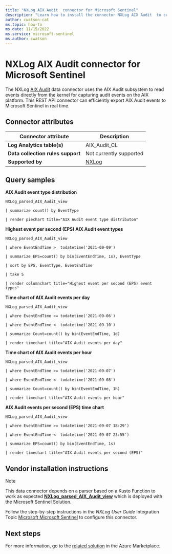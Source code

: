 ```yaml
---
title: "NXLog AIX Audit  connector for Microsoft Sentinel"
description: "Learn how to install the connector NXLog AIX Audit  to connect your data source to Microsoft Sentinel."
author: cwatson-cat
ms.topic: how-to
ms.date: 11/15/2022
ms.service: microsoft-sentinel
ms.author: cwatson
---
```


# NXLog AIX Audit  connector for Microsoft Sentinel

The NXLog [AIX Audit](https://nxlog.co/documentation/nxlog-user-guide/im_aixaudit.html) data connector uses the AIX Audit subsystem to read events directly from the kernel for capturing audit events on the AIX platform. This REST API connector can efficiently export AIX Audit events to Microsoft Sentinel in real time.

## Connector attributes

| Connector attribute | Description |
| --- | --- |
| **Log Analytics table(s)** | AIX_Audit_CL<br/> |
| **Data collection rules support** | Not currently supported |
| **Supported by** | [NXLog](https://nxlog.co/user?destination=node/add/support-ticket) |

## Query samples

**AIX Audit event type distribution**
   ```kusto
NXLog_parsed_AIX_Audit_view

   | summarize count() by EventType

   | render piechart title="AIX Audit event type distributon"
   ```

**Highest event per second (EPS) AIX Audit event types**
   ```kusto
NXLog_parsed_AIX_Audit_view

   | where EventEndTime >  todatetime('2021-09-09')

   | summarize EPS=count() by bin(EventEndTime, 1s), EventType

   | sort by EPS, EventType, EventEndTime

   | take 5

   | render columnchart title="Highest event per second (EPS) event types"
   ```

**Time chart of AIX Audit events per day**
   ```kusto
NXLog_parsed_AIX_Audit_view

   | where EventEndTime >= todatetime('2021-09-06')

   | where EventEndTime <  todatetime('2021-09-10')

   | summarize Count=count() by bin(EventEndTime, 1d)

   | render timechart title="AIX Audit events per day"
   ```

**Time chart of AIX Audit events per hour**
   ```kusto
NXLog_parsed_AIX_Audit_view

   | where EventEndTime >= todatetime('2021-09-07')

   | where EventEndTime <  todatetime('2021-09-08')

   | summarize Count=count() by bin(EventEndTime, 1h)

   | render timechart title="AIX Audit events per hour"
   ```

**AIX Audit events per second (EPS) time chart**
   ```kusto
NXLog_parsed_AIX_Audit_view

   | where EventEndTime >= todatetime('2021-09-07 18:29')

   | where EventEndTime <  todatetime('2021-09-07 23:55')

   | summarize EPS=count() by bin(EventEndTime, 1s)

   | render timechart title="AIX Audit events per second (EPS)"
   ```



## Vendor installation instructions


> [!NOTE]
   >  This data connector depends on a parser based on a Kusto Function to work as expected [**NXLog_parsed_AIX_Audit_view**](https://aka.ms/sentinel-nxlogaixaudit-parser) which is deployed with the Microsoft Sentinel Solution.


Follow the step-by-step instructions in the *NXLog User Guide* Integration Topic [Microsoft Microsoft Sentinel](https://nxlog.co/documentation/nxlog-user-guide/sentinel.html) to configure this connector.





## Next steps

For more information, go to the [related solution](https://azuremarketplace.microsoft.com/en-us/marketplace/apps/nxlogltd1589381969261.nxlog_aix_audit?tab=Overview) in the Azure Marketplace.
